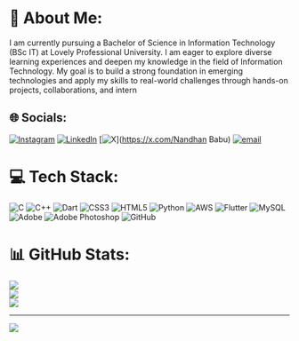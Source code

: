 # 💫 About Me:
I am currently pursuing a Bachelor of Science in Information Technology (BSc IT) at Lovely Professional University. I am eager to explore diverse learning experiences and deepen my knowledge in the field of Information Technology. My goal is to build a strong foundation in emerging technologies and apply my skills to real-world challenges through hands-on projects, collaborations, and intern


## 🌐 Socials:
[![Instagram](https://img.shields.io/badge/Instagram-%23E4405F.svg?logo=Instagram&logoColor=white)](https://instagram.com/_na_ndh_an_7) [![LinkedIn](https://img.shields.io/badge/LinkedIn-%230077B5.svg?logo=linkedin&logoColor=white)](https://linkedin.com/in/nandhan-babu) [![X](https://img.shields.io/badge/X-black.svg?logo=X&logoColor=white)](https://x.com/Nandhan Babu) [![email](https://img.shields.io/badge/Email-D14836?logo=gmail&logoColor=white)](mailto:nandhan8075@gmail.com) 

# 💻 Tech Stack:
![C](https://img.shields.io/badge/c-%2300599C.svg?style=for-the-badge&logo=c&logoColor=white) ![C++](https://img.shields.io/badge/c++-%2300599C.svg?style=for-the-badge&logo=c%2B%2B&logoColor=white) ![Dart](https://img.shields.io/badge/dart-%230175C2.svg?style=for-the-badge&logo=dart&logoColor=white) ![CSS3](https://img.shields.io/badge/css3-%231572B6.svg?style=for-the-badge&logo=css3&logoColor=white) ![HTML5](https://img.shields.io/badge/html5-%23E34F26.svg?style=for-the-badge&logo=html5&logoColor=white) ![Python](https://img.shields.io/badge/python-3670A0?style=for-the-badge&logo=python&logoColor=ffdd54) ![AWS](https://img.shields.io/badge/AWS-%23FF9900.svg?style=for-the-badge&logo=amazon-aws&logoColor=white) ![Flutter](https://img.shields.io/badge/Flutter-%2302569B.svg?style=for-the-badge&logo=Flutter&logoColor=white) ![MySQL](https://img.shields.io/badge/mysql-4479A1.svg?style=for-the-badge&logo=mysql&logoColor=white) ![Adobe](https://img.shields.io/badge/adobe-%23FF0000.svg?style=for-the-badge&logo=adobe&logoColor=white) ![Adobe Photoshop](https://img.shields.io/badge/adobe%20photoshop-%2331A8FF.svg?style=for-the-badge&logo=adobe%20photoshop&logoColor=white) ![GitHub](https://img.shields.io/badge/github-%23121011.svg?style=for-the-badge&logo=github&logoColor=white)
# 📊 GitHub Stats:
![](https://github-readme-stats.vercel.app/api?username=bluei10&theme=dark&hide_border=false&include_all_commits=false&count_private=false)<br/>
![](https://nirzak-streak-stats.vercel.app/?user=bluei10&theme=dark&hide_border=false)<br/>
![](https://github-readme-stats.vercel.app/api/top-langs/?username=bluei10&theme=dark&hide_border=false&include_all_commits=false&count_private=false&layout=compact)

---
[![](https://visitcount.itsvg.in/api?id=bluei10&icon=0&color=0)](https://visitcount.itsvg.in)

<!-- Proudly created with GPRM ( https://gprm.itsvg.in ) -->
